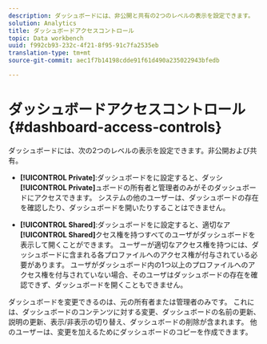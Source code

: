 ```yaml
---
description: ダッシュボードには、非公開と共有の2つのレベルの表示を設定できます。
solution: Analytics
title: ダッシュボードアクセスコントロール
topic: Data workbench
uuid: f992cb93-232c-4f21-8f95-91c7fa2535eb
translation-type: tm+mt
source-git-commit: aec1f7b14198cdde91f61d490a235022943bfedb

---
```



# ダッシュボードアクセスコントロール{#dashboard-access-controls}

ダッシュボードには、次の2つのレベルの表示を設定できます。非公開および共有。

* **[!UICONTROL Private]**:ダッシュボードをに設定すると、ダッシ **[!UICONTROL Private]**&#x200B;ュボードの所有者と管理者のみがそのダッシュボードにアクセスできます。 システムの他のユーザーは、ダッシュボードの存在を確認したり、ダッシュボードを開いたりすることはできません。

* **[!UICONTROL Shared]**:ダッシュボードをに設定すると、適切なア **[!UICONTROL Shared]**&#x200B;クセス権を持つすべてのユーザがダッシュボードを表示して開くことができます。 ユーザーが適切なアクセス権を持つには、ダッシュボードに含まれる各プロファイルへのアクセス権が付与されている必要があります。 ユーザがダッシュボード内の1つ以上のプロファイルへのアクセス権を付与されていない場合、そのユーザはダッシュボードの存在を確認できず、ダッシュボードを開くこともできません。

ダッシュボードを変更できるのは、元の所有者または管理者のみです。 これには、ダッシュボードのコンテンツに対する変更、ダッシュボードの名前の更新、説明の更新、表示/非表示の切り替え、ダッシュボードの削除が含まれます。 他のユーザーは、変更を加えるためにダッシュボードのコピーを作成できます。

